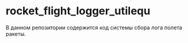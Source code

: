 # rocket_flight_logger_utilequ
В данном репозитории содержится код системы сбора лога полета ракеты.
